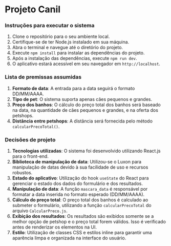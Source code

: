 # Projeto Canil

### Instruções para executar o sistema

1. Clone o repositório para o seu ambiente local.
2. Certifique-se de ter Node.js instalado em sua máquina.
3. Abra o terminal e navegue até o diretório do projeto.
4. Execute `npm install` para instalar as dependências do projeto.
5. Após a instalação das dependências, execute `npm run dev`.
6. O aplicativo estará acessível em seu navegador em `http://localhost`.

### Lista de premissas assumidas

1. **Formato de data**: A entrada para a data seguirá o formato DD/MM/AAAA.
2. **Tipo de pet**: O sistema suporta apenas cães pequenos e grandes.
3. **Preço dos banhos**: O cálculo do preço total dos banhos será baseado na data, na quantidade de cães pequenos e grandes, e na oferta dos petshops.
4. **Distância entre petshops**: A distância será fornecida pelo método `calcularPrecoTotal()`.

### Decisões de projeto

1. **Tecnologias utilizadas**: O sistema foi desenvolvido utilizando React.js para o front-end.
2. **Biblioteca de manipulação de data**: Utilizou-se o Luxon para manipulação de datas devido à sua facilidade de uso e recursos robustos.
3. **Estado do aplicativo**: Utilização do hook `useState` do React para gerenciar o estado dos dados do formulário e dos resultados.
4. **Manipulação de data**: A função `mascara_data` é responsável por formatar a data inserida no formato esperado (DD/MM/AAAA).
5. **Cálculo do preço total**: O preço total dos banhos é calculado ao submeter o formulário, utilizando a função `calcularPrecoTotal` do arquivo `CalcularPreco.js`.
6. **Exibição dos resultados**: Os resultados são exibidos somente se a melhor opção de petshop e o preço total forem válidos. Isso é verificado antes de renderizar os elementos na UI.
7. **Estilo**: Utilização de classes CSS e estilos inline para garantir uma aparência limpa e organizada na interface do usuário.





 

